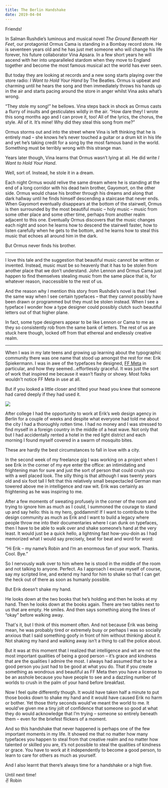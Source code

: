 ```yaml
---
title: The Berlin Handshake
date: 2019-04-04
---
```


Friends!

In Salman Rushdie’s luminous and musical novel _The Ground Beneath Her Feet_, our protagonist Ormus Cama is standing in a Bombay record store. He is seventeen years old and he has just met someone who will change his life forever, his future collaborator Vina Apsara. In a few short years he will ascend with her into unparalleled stardom when they move to England together and become the most famous musical act the world has ever seen.

But today they are looking at records and a new song starts playing over the store radio: _I Want to Hold Your Hand_ by The Beatles. Ormus is upbeat and charming until he hears the song and then immediately throws his hands up in the air and starts pacing around the store in anger whilst Vina asks what’s wrong.

“They stole my song!” he bellows. Vina steps back in shock as Ormus casts a flurry of insults and gesticulates wildly in the air. “How dare they! I wrote this song months ago and I can prove it, too! All of the lyrics, the chorus, the style. All of it. It’s mine! Why did they steal this song from me?”

Ormus storms out and into the street where Vina is left thinking that he is entirely mad – she knows he’s never touched a guitar or a drum kit in his life and yet he’s taking credit for a song by the most famous band in the world. Something must be terribly wrong with this strange man.

Years later though, Vina learns that Ormus wasn’t lying at all. He did write _I Want to Hold Your Hand_.

Well, sort of. Instead, he stole it in a dream.

Each night Ormus would relive the same dream where he is standing at the end of a long corridor with his dead twin brother, Gayomort, on the other side. Ormus would chase his brother through his dreams and along that dark hallway until he finds himself descending a staircase that never ends. When Gayomort eventually disappears at the bottom of the stairwell, Ormus is then surrounded by the most beautiful music – holy music – music from some other place and some other time, perhaps from another realm adjacent to this one. Eventually Ormus discovers that the music changes each night and soon he learns how to descend the stairwell faster, how to listen carefully when he gets to the bottom, and he learns how to steal this music that echoes all around him in the dark.

But Ormus never finds his brother.

---

I love this tale and the suggestion that beautiful music cannot be written or invented. Instead, music must be so heavenly that it has to be stolen from another place that we don’t understand. John Lennon and Ormus Cama just happen to find themselves stealing music from the same place that is, for whatever reason, inaccessible to the rest of us.

And the reason why I mention this story from Rushdie’s novel is that I feel the same way when I see certain typefaces – that they cannot possibly have been drawn or programmed but they must be stolen instead. When I see a typeface I wonder how a type designer could possibly clutch such beautiful letters out of that higher plane.

In fact, some type designers appear to be like Lennon or Cama to me as they so consistently rob from the same bank of letters. The rest of us are stuck here though, locked off from that ethereal and endlessly creative realm.

---

When I was in my late teens and growing up learning about the typographic community there was one name that stood up amongst the rest for me: Erik Spiekermann. I was in awe of the typefaces he designed, [FF Meta](https://fonts.adobe.com/fonts/ff-meta#fonts-section) in particular, and how they seemed...effortlessly graceful. It was just the sort of work that inspired me because it wasn’t flashy or showy. Most folks wouldn’t notice FF Meta in use at all.

But if you looked a little closer and tilted your head you knew that someone had cared deeply if they had used it.

![](https://buttondown.s3.us-west-2.amazonaws.com/images/b2476df6-9087-4f29-a5ba-84b173562606.png)

After college I had the opportunity to work at Erik’s web design agency in Berlin for a couple of weeks and despite what everyone had told me about the city I had a thoroughly rotten time. I had no money and I was stressed to find myself in a foreign country in the middle of a heat wave. Not only that but I had accidentally rented a hotel in the red light district and each morning I found myself covered in a swarm of mosquito bites.

These are hardly the best circumstances to fall in love with a city.

In the second week of my freelance gig I was working on a project when I see Erik in the corner of my eye enter the office: an intimidating and frightening man for sure and just the sort of person that could crush you with a well placed look. The silly thing is that although I was twenty years old and six foot tall I felt that this relatively small bespectacled German man towered above me in intelligence and raw wit. Erik was certainly as frightening as he was inspiring to me.

After a few moments of sweating profusely in the corner of the room and trying to ignore him as much as I could, I summoned the courage to stand up and say hello: this is my hero, goddammit! If I want to contribute to the design community as much as Erik and I want to build a legacy where people throw me into their documentaries where I can dunk on typefaces, then I have to be able to walk over and shake someone’s hand at the very least. It would just be a quick hello, a lightning fast how-you-doin as I had memorized what I would say precisely, beat for beat and word for word:

“Hi Erik – my name’s Robin and I’m an enormous fan of your work. Thanks. Cool. Bye.”

So I nervously walk over to him where he is stood in the middle of the room and not talking to anyone. Perfect. As I approach I excuse myself of course, say my scripted line, and extend my hand for him to shake so that I can get the heck out of there as soon as humanly possible.

But Erik doesn’t shake my hand.

He looks down at the two books that he’s holding and then he looks at my hand. Then he looks down at the books again. There are two tables next to us that are empty. He smiles. And then says something along the lines of “okay” before walking away.

That's it, but I think of this moment often. And not because Erik was being mean, he was probably tired or extremely busy or perhaps I was so socially anxious that I said something goofy in front of him without thinking about it. Not shaking my hand and walking away isn’t a thing to call the police about.

But it was at this moment that I realized that intelligence and wit are not the most important qualities of being a good person – it’s grace and kindness that are the qualities I admire the most. I always had assumed that to be a good person you just had to be good at what you do. That if you create something as wondrous and beautiful as FF Meta then you have a license to be an asshole because you have people to see and a dazzling number of worlds to crush in the palm of your hand before breakfast.

Now I feel quite differently though. It would have taken half a minute to put those books down to shake my hand and it would have caused Erik no harm or bother. Yet those thirty seconds would’ve meant the world to me. It would’ve given me a tiny jolt of confidence that someone so good at what they do would acknowledge that I’m trying – someone so entirely beneath them – even for the briefest flickers of a moment.

And so this handshake that never happened is perhaps one of the few important moments in my life. It showed me that no matter how many typefaces you happen to steal from that creative realm and no matter how talented or skilled you are, it’s not possible to steal the qualities of kindness or grace. You have to work at it independently to become a good person, to learn to care for others as much as yourself.

And I also learnt that there’s always time for a handshake or a high five.

Until next time! <br />
✌️ Robin
